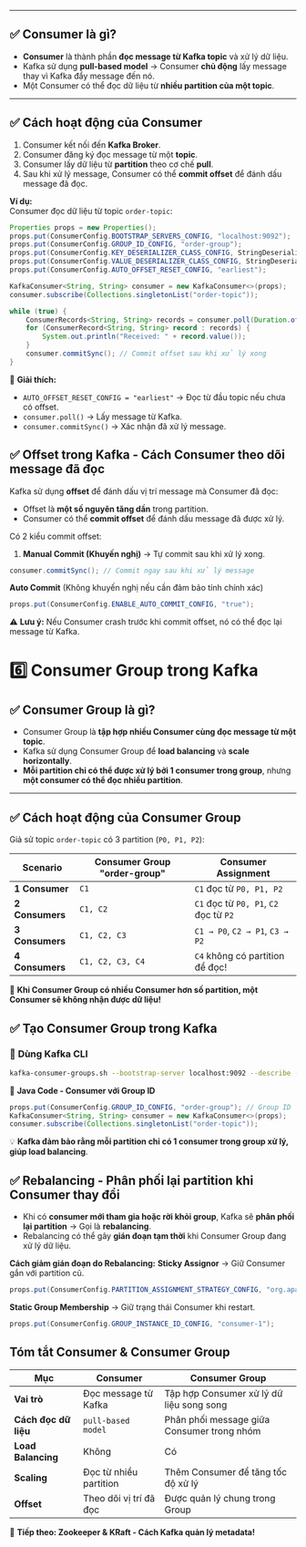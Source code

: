
---
## ✅ **Consumer là gì?**

- **Consumer** là thành phần **đọc message từ Kafka topic** và xử lý dữ liệu.
- Kafka sử dụng **pull-based model** → Consumer **chủ động** lấy message thay vì Kafka đẩy message đến nó.
- Một Consumer có thể đọc dữ liệu từ **nhiều partition của một topic**.

---

## ✅ **Cách hoạt động của Consumer**

1. Consumer kết nối đến **Kafka Broker**.
2. Consumer đăng ký đọc message từ một **topic**.
3. Consumer lấy dữ liệu từ **partition** theo cơ chế **pull**.
4. Sau khi xử lý message, Consumer có thể **commit offset** để đánh dấu message đã đọc.

**Ví dụ:**  
Consumer đọc dữ liệu từ topic `order-topic`:
```java
Properties props = new Properties();
props.put(ConsumerConfig.BOOTSTRAP_SERVERS_CONFIG, "localhost:9092");
props.put(ConsumerConfig.GROUP_ID_CONFIG, "order-group");
props.put(ConsumerConfig.KEY_DESERIALIZER_CLASS_CONFIG, StringDeserializer.class.getName());
props.put(ConsumerConfig.VALUE_DESERIALIZER_CLASS_CONFIG, StringDeserializer.class.getName());
props.put(ConsumerConfig.AUTO_OFFSET_RESET_CONFIG, "earliest");

KafkaConsumer<String, String> consumer = new KafkaConsumer<>(props);
consumer.subscribe(Collections.singletonList("order-topic"));

while (true) {
    ConsumerRecords<String, String> records = consumer.poll(Duration.ofMillis(100));
    for (ConsumerRecord<String, String> record : records) {
        System.out.println("Received: " + record.value());
    }
    consumer.commitSync(); // Commit offset sau khi xử lý xong
}
```
🚀 **Giải thích:**

- `AUTO_OFFSET_RESET_CONFIG = "earliest"` → Đọc từ đầu topic nếu chưa có offset.
- `consumer.poll()` → Lấy message từ Kafka.
- `consumer.commitSync()` → Xác nhận đã xử lý message.

## ✅ **Offset trong Kafka - Cách Consumer theo dõi message đã đọc**

Kafka sử dụng **offset** để đánh dấu vị trí message mà Consumer đã đọc:

- Offset là **một số nguyên tăng dần** trong partition.
- Consumer có thể **commit offset** để đánh dấu message đã được xử lý.

Có 2 kiểu commit offset:

1. **Manual Commit (Khuyến nghị)** → Tự commit sau khi xử lý xong.
```java
consumer.commitSync(); // Commit ngay sau khi xử lý message
```

**Auto Commit** (Không khuyến nghị nếu cần đảm bảo tính chính xác)
```java
props.put(ConsumerConfig.ENABLE_AUTO_COMMIT_CONFIG, "true");
```

⚠ **Lưu ý:** Nếu Consumer crash trước khi commit offset, nó có thể đọc lại message từ Kafka.


# **6️⃣ Consumer Group trong Kafka**

## ✅ **Consumer Group là gì?**

- Consumer Group là **tập hợp nhiều Consumer cùng đọc message từ một topic**.
- Kafka sử dụng Consumer Group để **load balancing** và **scale horizontally**.
- **Mỗi partition chỉ có thể được xử lý bởi 1 consumer trong group**, nhưng **một consumer có thể đọc nhiều partition**.

---

## ✅ **Cách hoạt động của Consumer Group**

Giả sử topic `order-topic` có 3 partition (`P0, P1, P2`):

|**Scenario**|**Consumer Group "order-group"**|**Consumer Assignment**|
|---|---|---|
|**1 Consumer**|`C1`|`C1` đọc từ `P0, P1, P2`|
|**2 Consumers**|`C1, C2`|`C1` đọc từ `P0, P1`, `C2` đọc từ `P2`|
|**3 Consumers**|`C1, C2, C3`|`C1 → P0`, `C2 → P1`, `C3 → P2`|
|**4 Consumers**|`C1, C2, C3, C4`|`C4` không có partition để đọc!|

🚀 **Khi Consumer Group có nhiều Consumer hơn số partition, một Consumer sẽ không nhận được dữ liệu!**

## ✅ **Tạo Consumer Group trong Kafka**

### 🔹 **Dùng Kafka CLI**

```bash
kafka-consumer-groups.sh --bootstrap-server localhost:9092 --describe --group order-group
```

🔹 **Java Code - Consumer với Group ID**
```java
props.put(ConsumerConfig.GROUP_ID_CONFIG, "order-group"); // Group ID
KafkaConsumer<String, String> consumer = new KafkaConsumer<>(props);
consumer.subscribe(Collections.singletonList("order-topic"));
```

💡 **Kafka đảm bảo rằng mỗi partition chỉ có 1 consumer trong group xử lý, giúp load balancing**.


## ✅ **Rebalancing - Phân phối lại partition khi Consumer thay đổi**

- Khi có **consumer mới tham gia hoặc rời khỏi group**, Kafka sẽ **phân phối lại partition** → Gọi là **rebalancing**.
- Rebalancing có thể gây **gián đoạn tạm thời** khi Consumer Group đang xử lý dữ liệu.

**Cách giảm gián đoạn do Rebalancing:**
**Sticky Assignor** → Giữ Consumer gắn với partition cũ.
```java
props.put(ConsumerConfig.PARTITION_ASSIGNMENT_STRATEGY_CONFIG, "org.apache.kafka.clients.consumer.StickyAssignor");
```

**Static Group Membership** → Giữ trạng thái Consumer khi restart.
```java
props.put(ConsumerConfig.GROUP_INSTANCE_ID_CONFIG, "consumer-1");
```
## **Tóm tắt Consumer & Consumer Group**

|**Mục**|**Consumer**|**Consumer Group**|
|---|---|---|
|**Vai trò**|Đọc message từ Kafka|Tập hợp Consumer xử lý dữ liệu song song|
|**Cách đọc dữ liệu**|`pull-based model`|Phân phối message giữa Consumer trong nhóm|
|**Load Balancing**|Không|Có|
|**Scaling**|Đọc từ nhiều partition|Thêm Consumer để tăng tốc độ xử lý|
|**Offset**|Theo dõi vị trí đã đọc|Được quản lý chung trong Group|

🚀 **Tiếp theo: Zookeeper & KRaft - Cách Kafka quản lý metadata!**




